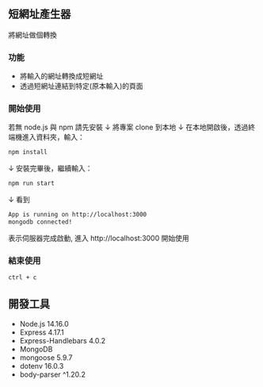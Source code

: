 ## 短網址產生器
將網址做個轉換

### 功能
* 將輸入的網址轉換成短網址
* 透過短網址連結到特定(原本輸入)的頁面

### 開始使用
若無 node.js 與 npm 請先安裝
↓
將專案 clone 到本地
↓
在本地開啟後，透過終端機進入資料夾，輸入：
```bash
npm install
```
↓
安裝完畢後，繼續輸入：
```bash
npm run start
```
↓
看到 
```bash
App is running on http://localhost:3000
mongodb connected!
```
表示伺服器完成啟動, 進入 http://localhost:3000 開始使用

### 結束使用
```bash
ctrl + c
```

## 開發工具
* Node.js 14.16.0
* Express 4.17.1
* Express-Handlebars 4.0.2
* MongoDB
* mongoose 5.9.7
* dotenv 16.0.3
* body-parser ^1.20.2
